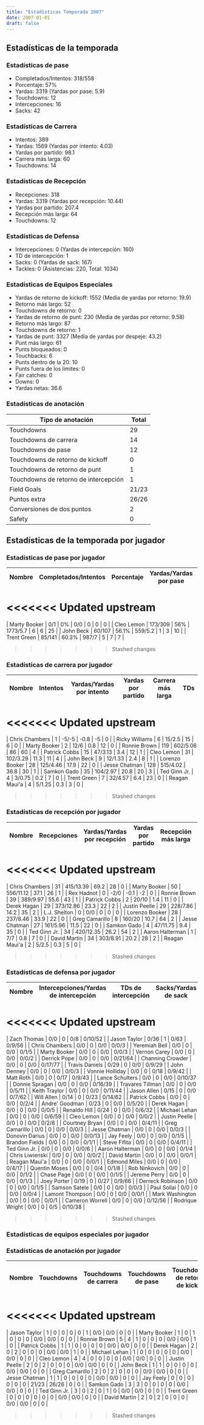 ```yaml
---
title: "Estadísticas Temporada 2007"
date: 2007-01-01
draft: false
---
```


## Estadísticas de la temporada
### Estadísticas de pase
* Completados/Intentos: 318/558
* Porcentaje: 57%
* Yardas: 3319 (Yardas por pase: 5.9)
* Touchdowns: 12
* Intercepciones: 16
* Sacks: 42

### Estadísticas de Carrera
* Intentos: 389
* Yardas: 1569 (Yardas por intento: 4.03)
* Yardas por partido: 98.1
* Carrera más larga: 60
* Touchdowns: 14

### Estadísticas de Recepción
* Recepciones: 318
* Yardas: 3319 (Yardas por recepción: 10.44)
* Yardas por partido: 207.4
* Recepción más larga: 64
* Touchdowns: 12

### Estadísticas de Defensa
* Intercepciones: 0 (Yardas de intercepción: 160)
* TD de intercepción: 1
* Sacks: 0 (Yardas de sack: 167)
* Tackles: 0 (Asistencias: 220, Total: 1034)

### Estadísticas de Equipos Especiales
* Yardas de retorno de kickoff: 1552 (Media de yardas por retorno: 19.9)
* Retorno más largo: 52
* Touchdowns de retorno: 0
* Yardas de retorno de punt: 230 (Media de yardas por retorno: 9.58)
* Retorno más largo: 87
* Touchdowns de retorno: 1
* Yardas de punt: 3327 (Media de yardas por despeje: 43.2)
* Punt más largo: 61
* Punts bloqueados: 0
* Touchbacks: 6
* Punts dentro de la 20: 10
* Punts fuera de los límites: 0
* Fair catches: 0
* Downs: 0
* Yardas netas: 36.6

### Estadísticas de anotación
| Tipo de anotación | Total |
|-------------------|-------|
| Touchdowns | 29 |
| Touchdowns de carrera | 14 |
| Touchdowns de pase | 12 |
| Touchdowns de retorno de kickoff | 0 |
| Touchdowns de retorno de punt | 1 |
| Touchdowns de retorno de intercepción | 1 |
| Field Goals | 21/23 |
| Puntos extra | 26/26 |
| Conversiones de dos puntos | 2 |
| Safety | 0 |

## Estadísticas de la temporada por jugador
### Estadísticas de pase por jugador
| Nombre | Completados/Intentos | Porcentaje | Yardas/Yardas por pase | TDs | Intercepciones | Sacks |
|--------|----------------------|------------|------------------------|-----|----------------|-------|
<<<<<<< Updated upstream
=======
| Marty Booker | 0/1 | 0% | 0/0 | 0 | 0 | 0 |
| Cleo Lemon | 173/309 | 56% | 1773/5.7 | 6 | 6 | 25 |
| John Beck | 60/107 | 56.1% | 559/5.2 | 1 | 3 | 10 |
| Trent Green | 85/141 | 60.3% | 987/7 | 5 | 7 | 7 |
>>>>>>> Stashed changes


### Estadísticas de carrera por jugador
| Nombre | Intentos | Yardas/Yardas por intento | Yardas por partido | Carrera más larga | TDs |
|--------|----------|--------------------------|--------------------|-------------------|-----|
<<<<<<< Updated upstream
=======
| Chris Chambers | 1 | -5/-5 | -0.8 | -5 | 0 |
| Ricky Williams | 6 | 15/2.5 | 15 | 6 | 0 |
| Marty Booker | 2 | 12/6 | 0.8 | 12 | 0 |
| Ronnie Brown | 119 | 602/5.06 | 86 | 60 | 4 |
| Patrick Cobbs | 15 | 47/3.13 | 3.4 | 12 | 1 |
| Cleo Lemon | 31 | 102/3.29 | 11.3 | 11 | 4 |
| John Beck | 9 | 12/1.33 | 2.4 | 8 | 1 |
| Lorenzo Booker | 28 | 125/4.46 | 17.9 | 22 | 0 |
| Jesse Chatman | 128 | 515/4.02 | 36.8 | 30 | 1 |
| Samkon Gado | 35 | 104/2.97 | 20.8 | 20 | 3 |
| Ted Ginn Jr. | 4 | 3/0.75 | 0.2 | 7 | 0 |
| Trent Green | 7 | 32/4.57 | 6.4 | 23 | 0 |
| Reagan Maui'a | 4 | 5/1.25 | 0.3 | 3 | 0 |
>>>>>>> Stashed changes


### Estadísticas de recepción por jugador
| Nombre | Recepciones | Yardas/Yardas por recepción | Yardas por partido | Recepción más larga | TDs |
|--------|-------------|----------------------------|--------------------|---------------------|-----|
<<<<<<< Updated upstream
=======
| Chris Chambers | 31 | 415/13.39 | 69.2 | 28 | 0 |
| Marty Booker | 50 | 556/11.12 | 37.1 | 26 | 1 |
| Rex Hadnot | 0 | -2/0 | -0.1 | -2 | 0 |
| Ronnie Brown | 39 | 389/9.97 | 55.6 | 43 | 1 |
| Patrick Cobbs | 2 | 20/10 | 1.4 | 11 | 0 |
| Derek Hagan | 29 | 373/12.86 | 23.3 | 22 | 2 |
| Justin Peelle | 29 | 228/7.86 | 14.2 | 35 | 2 |
| L.J. Shelton | 0 | 0/0 | 0 | 0 | 0 |
| Lorenzo Booker | 28 | 237/8.46 | 33.9 | 22 | 0 |
| Greg Camarillo | 8 | 160/20 | 10.7 | 64 | 2 |
| Jesse Chatman | 27 | 161/5.96 | 11.5 | 22 | 0 |
| Samkon Gado | 4 | 47/11.75 | 9.4 | 35 | 0 |
| Ted Ginn Jr. | 34 | 420/12.35 | 26.2 | 54 | 2 |
| Aaron Halterman | 1 | 7/7 | 0.8 | 7 | 0 |
| David Martin | 34 | 303/8.91 | 20.2 | 28 | 2 |
| Reagan Maui'a | 2 | 5/2.5 | 0.3 | 5 | 0 |
>>>>>>> Stashed changes


### Estadísticas de defensa por jugador
| Nombre | Intercepciones/Yardas de intercepción | TDs de intercepción | Sacks/Yardas de sack | Tackles/Asistencias/Total |
|--------|--------------------------------------|---------------------|-----------------------|--------------------------|
<<<<<<< Updated upstream
=======
| Zach Thomas | 0/0 | 0 | 0/8 | 0/10/52 |
| Jason Taylor | 0/36 | 1 | 0/63 | 0/9/56 |
| Chris Chambers | 0/0 | 0 | 0/0 | 0/0/3 |
| Yeremiah Bell | 0/0 | 0 | 0/0 | 0/1/5 |
| Marty Booker | 0/0 | 0 | 0/0 | 0/0/3 |
| Vernon Carey | 0/0 | 0 | 0/0 | 0/0/2 |
| Derrick Pope | 0/0 | 0 | 0/0 | 0/21/64 |
| Channing Crowder | 0/0 | 0 | 0/0 | 0/17/77 |
| Travis Daniels | 0/29 | 0 | 0/0 | 0/9/29 |
| John Denney | 0/0 | 0 | 0/0 | 0/0/3 |
| Vonnie Holliday | 0/0 | 0 | 0/18 | 0/9/42 |
| Matt Roth | 0/0 | 0 | 0/17 | 0/9/43 |
| Lance Schulters | 0/0 | 0 | 0/0 | 0/10/37 |
| Donnie Spragan | 0/0 | 0 | 0/0 | 0/16/39 |
| Travares Tillman | 0/0 | 0 | 0/0 | 0/5/11 |
| Keith Traylor | 0/0 | 0 | 0/0 | 0/11/44 |
| Jason Allen | 0/15 | 0 | 0/0 | 0/7/62 |
| Will Allen | 0/14 | 0 | 0/23 | 0/14/62 |
| Patrick Cobbs | 0/0 | 0 | 0/0 | 0/2/4 |
| Andre' Goodman | 0/23 | 0 | 0/0 | 0/5/20 |
| Derek Hagan | 0/0 | 0 | 0/0 | 0/0/5 |
| Renaldo Hill | 0/24 | 0 | 0/0 | 0/6/32 |
| Michael Lehan | 0/0 | 0 | 0/0 | 0/6/59 |
| Cleo Lemon | 0/0 | 0 | 0/0 | 0/0/2 |
| Justin Peelle | 0/0 | 0 | 0/0 | 0/2/8 |
| Courtney Bryan | 0/0 | 0 | 0/0 | 0/4/11 |
| Greg Camarillo | 0/0 | 0 | 0/0 | 0/0/3 |
| Jesse Chatman | 0/0 | 0 | 0/0 | 0/0/3 |
| Donovin Darius | 0/0 | 0 | 0/0 | 0/0/13 |
| Jay Feely | 0/0 | 0 | 0/0 | 0/1/5 |
| Brandon Fields | 0/0 | 0 | 0/0 | 0/1/1 |
| Steve Fifita | 0/0 | 0 | 0/0 | 0/4/11 |
| Ted Ginn Jr. | 0/0 | 0 | 0/0 | 0/0/6 |
| Aaron Halterman | 0/0 | 0 | 0/0 | 0/1/4 |
| Chris Liwienski | 0/0 | 0 | 0/0 | 0/0/2 |
| David Martin | 0/0 | 0 | 0/0 | 0/0/1 |
| Reagan Maui'a | 0/0 | 0 | 0/0 | 0/0/1 |
| Edmond Miles | 0/0 | 0 | 0/0 | 0/4/17 |
| Quentin Moses | 0/0 | 0 | 0/4 | 0/1/8 |
| Rob Ninkovich | 0/0 | 0 | 0/0 | 0/1/2 |
| Chase Page | 0/0 | 0 | 0/0 | 0/1/5 |
| Jereme Perry | 0/0 | 0 | 0/0 | 0/1/3 |
| Joey Porter | 0/19 | 0 | 0/27 | 0/9/66 |
| Derreck Robinson | 0/0 | 0 | 0/0 | 0/1/5 |
| Samson Satele | 0/0 | 0 | 0/0 | 0/0/3 |
| Paul Soliai | 0/0 | 0 | 0/0 | 0/0/4 |
| Lamont Thompson | 0/0 | 0 | 0/0 | 0/0/1 |
| Mark Washington | 0/0 | 0 | 0/0 | 0/0/1 |
| Cameron Worrell | 0/0 | 0 | 0/0 | 0/12/56 |
| Rodrique Wright | 0/0 | 0 | 0/5 | 0/10/38 |
>>>>>>> Stashed changes


### Estadísticas de equipos especiales por jugador
<!-- Puedes agregar aquí tablas para KickoffReturn, PuntReturn, Punting, Kicking si lo necesitas -->

### Estadísticas de anotación por jugador
| Nombre | Touchdowns | Touchdowns de carrera | Touchdowns de pase | Touchdowns de retorno de kickoff | Touchdowns de retorno de punt | Touchdowns de retorno de intercepción | Field Goals | Puntos extra | Conversiones de dos puntos | Safety |
|--------|------------|----------------|---------------------|----------------------------------|-------------------------------|----------------------------------|------------|--------------|--------------------------|--------|
<<<<<<< Updated upstream
=======
| Jason Taylor | 1 | 0 | 0 | 0 | 0 | 1 | 0/0 | 0/0 | 0 | 0 |
| Marty Booker | 1 | 0 | 1 | 0 | 0 | 0 | 0/0 | 0/0 | 0 | 0 |
| Ronnie Brown | 5 | 4 | 1 | 0 | 0 | 0 | 0/0 | 0/0 | 1 | 0 |
| Patrick Cobbs | 1 | 1 | 0 | 0 | 0 | 0 | 0/0 | 0/0 | 0 | 0 |
| Derek Hagan | 2 | 0 | 2 | 0 | 0 | 0 | 0/0 | 0/0 | 1 | 0 |
| Michael Lehan | 1 | 0 | 0 | 0 | 0 | 0 | 0/0 | 0/0 | 0 | 0 |
| Cleo Lemon | 4 | 4 | 0 | 0 | 0 | 0 | 0/0 | 0/0 | 0 | 0 |
| Justin Peelle | 2 | 0 | 2 | 0 | 0 | 0 | 0/0 | 0/0 | 0 | 0 |
| John Beck | 1 | 1 | 0 | 0 | 0 | 0 | 0/0 | 0/0 | 0 | 0 |
| Greg Camarillo | 2 | 0 | 2 | 0 | 0 | 0 | 0/0 | 0/0 | 0 | 0 |
| Jesse Chatman | 1 | 1 | 0 | 0 | 0 | 0 | 0/0 | 0/0 | 0 | 0 |
| Jay Feely | 0 | 0 | 0 | 0 | 0 | 0 | 21/23 | 26/26 | 0 | 0 |
| Samkon Gado | 3 | 3 | 0 | 0 | 0 | 0 | 0/0 | 0/0 | 0 | 0 |
| Ted Ginn Jr. | 3 | 0 | 2 | 0 | 1 | 0 | 0/0 | 0/0 | 0 | 0 |
| Trent Green | 0 | 0 | 0 | 0 | 0 | 0 | 0/0 | 0/0 | 0 | 0 |
| David Martin | 2 | 0 | 2 | 0 | 0 | 0 | 0/0 | 0/0 | 0 | 0 |
>>>>>>> Stashed changes
